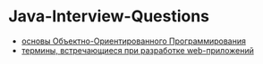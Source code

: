 # Java-Interview-Questions

- [основы Объектно-Ориентированного Программирования](https://github.com/ichimax/Core-Java-Interview-Questions/blob/master/Questions/1.%20OOP.md)
- [термины, встречающиеся при разработке web-приложений](https://github.com/ichimax/Core-Java-Interview-Questions/blob/master/Terms/terms.md)
